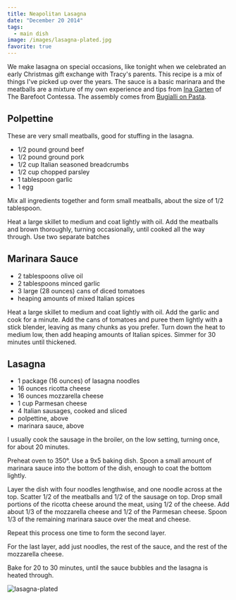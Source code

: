 ```yaml
---
title: Neapolitan Lasagna
date: "December 20 2014"
tags:
  - main dish
image: /images/lasagna-plated.jpg
favorite: true
---
```


We make lasagna on special occasions, like tonight when we celebrated an early
Christmas gift exchange with Tracy's parents. This recipe is a mix of things
I've picked up over the years. The sauce is a basic marinara and the meatballs
are a mixture of my own experience and tips from
[Ina Garten](http://www.foodnetwork.com/recipes/ina-garten/real-meatballs-and-spaghetti-recipe.html)
of The Barefoot Contessa. The assembly comes from
[Bugialli on Pasta](http://www.amazon.com/Bugialli-Pasta-Giuliano/dp/067162024X).

## Polpettine

These are very small meatballs, good for stuffing in the lasagna.

- 1/2 pound ground beef
- 1/2 pound ground pork
- 1/2 cup Italian seasoned breadcrumbs
- 1/2 cup chopped parsley
- 1 tablespoon garlic
- 1 egg

Mix all ingredients together and form small meatballs, about the size of 1/2
tablespoon.

Heat a large skillet to medium and coat lightly with oil. Add the meatballs and
brown thoroughly, turning occasionally, until cooked all the way through. Use
two separate batches

## Marinara Sauce

- 2 tablespoons olive oil
- 2 tablespoons minced garlic
- 3 large (28 ounces) cans of diced tomatoes
- heaping amounts of mixed Italian spices

Heat a large skillet to medium and coat lightly with oil. Add the garlic and
cook for a minute. Add the cans of tomatoes and puree them lightly with a stick
blender, leaving as many chunks as you prefer. Turn down the heat to medium low,
then add heaping amounts of Italian spices. Simmer for 30 minutes until
thickened.

## Lasagna

- 1 package (16 ounces) of lasagna noodles
- 16 ounces ricotta cheese
- 16 ounces mozzarella cheese
- 1 cup Parmesan cheese
- 4 Italian sausages, cooked and sliced
- polpettine, above
- marinara sauce, above

I usually cook the sausage in the broiler, on the low setting, turning once, for
about 20 minutes.

Preheat oven to 350°. Use a 9x5 baking dish. Spoon a small amount of marinara
sauce into the bottom of the dish, enough to coat the bottom lightly.

Layer the dish with four noodles lengthwise, and one noodle across at the top.
Scatter 1/2 of the meatballs and 1/2 of the sausage on top. Drop small portions
of the ricotta cheese around the meat, using 1/2 of the cheese. Add about 1/3 of
the mozzarella cheese and 1/2 of the Parmesan cheese. Spoon 1/3 of the remaining
marinara sauce over the meat and cheese.

Repeat this process one time to form the second layer.

For the last layer, add just noodles, the rest of the sauce, and the rest of the
mozzarella cheese.

Bake for 20 to 30 minutes, until the sauce bubbles and the lasagna is heated
through.

![lasagna-plated](/images/lasagna.jpg)
